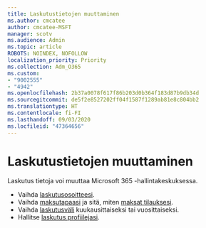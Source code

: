 ```yaml
---
title: Laskutustietojen muuttaminen
ms.author: cmcatee
author: cmcatee-MSFT
manager: scotv
ms.audience: Admin
ms.topic: article
ROBOTS: NOINDEX, NOFOLLOW
localization_priority: Priority
ms.collection: Adm_O365
ms.custom:
- "9002555"
- "4942"
ms.openlocfilehash: 2b37a0078f617f86b203d0b364f183d87b9db34d
ms.sourcegitcommit: de5f2e8527202ff04f1587f1289ab81e8c804bb2
ms.translationtype: HT
ms.contentlocale: fi-FI
ms.lasthandoff: 09/03/2020
ms.locfileid: "47364656"
---
```

# <a name="change-billing-information"></a>Laskutustietojen muuttaminen

Laskutus tietoja voi muuttaa Microsoft 365 -hallintakeskuksessa. 

- Vaihda [laskutusosoitteesi](https://docs.microsoft.com/microsoft-365/commerce/billing-and-payments/change-your-billing-addresses).
- Vaihda [maksutapaasi](https://docs.microsoft.com/microsoft-365/commerce/billing-and-payments/manage-payment-methods) ja sitä, miten [maksat tilauksesi](https://docs.microsoft.com/microsoft-365/commerce/billing-and-payments/pay-for-your-subscription).
- Vaihda [laskutusväli](https://docs.microsoft.com/microsoft-365/commerce/billing-and-payments/change-payment-frequency) kuukausittaiseksi tai vuosittaiseksi.
- Hallitse [laskutus profiilejasi](https://docs.microsoft.com/microsoft-365/commerce/billing-and-payments/manage-billing-profiles).
